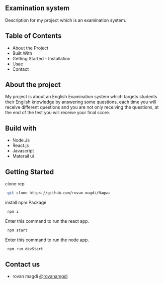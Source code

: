 ## Examination system 
Description for my project which is an examination system.

## Table of Contents
 
  - About the Project
  - Built With
  - Getting Started
        - Installation
  - Usae 
  - Contact
## About the project

My project is about an English Examination system which targets students their English knowledge by answering some questions, each time you will receive different questions and you are not only receiving the questions,
 at the end of the test you will receive your final score.


## Build with 

- Node.Js
- React.js
- Javascript
- Materail ui


## Getting Started

clone rep
```bash
 git clone https://github.com/rovan-magdi/Nagwa
```

install npm Package
```bash
 npm i
```

Enter this command to run the react app.
```bash
 npm start
```

Enter this command to run the node app.
```bash
 npm run devStart
```
    
    
## Contact us

- rovan magdi [@rovanamgdi](rovanmagdi@gmail.com)



